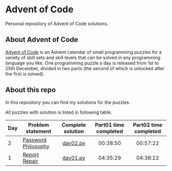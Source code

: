 Advent of Code
==============

Personal repository of Advent of Code solutions.


About Advent of Code
--------------------

[Advent of Code][aoc-about] is an Advent calendar of small programming puzzles
for a variety of skill sets and skill levels that can be solved in any
programming language you like. One programming puzzle a day is released from 1st
to 25th December, divided in two parts (the second of which is unlocked after
the first is solved).



About this repo
---------------

In this repository you can find my solutions for the puzzles. 

All puzzles with solution is listed in following table.

| Day             | Problem statement | Complete solution | Part01 time completed | Part02 time completed |
| --------------- | --------------- | :---------------: | :---------------: | :---------------: |
| 2|[Password Philosophy](https://adventofcode.com/2020/day/2)|[day02.py](day02.py)|00:38:50|00:57:22|
| 1|[Report Repair](https://adventofcode.com/2020/day/1)|[day01.py](day01.py)|04:35:29|04:38:22|


 [aoc-about]: https://adventofcode.com/2020/about

